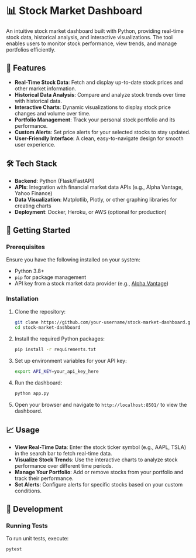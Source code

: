 # 📊 Stock Market Dashboard

An intuitive stock market dashboard built with Python, providing real-time stock data, historical analysis, and interactive visualizations. The tool enables users to monitor stock performance, view trends, and manage portfolios efficiently.

## 🎯 Features

- **Real-Time Stock Data**: Fetch and display up-to-date stock prices and other market information.
- **Historical Data Analysis**: Compare and analyze stock trends over time with historical data.
- **Interactive Charts**: Dynamic visualizations to display stock price changes and volume over time.
- **Portfolio Management**: Track your personal stock portfolio and its performance.
- **Custom Alerts**: Set price alerts for your selected stocks to stay updated.
- **User-Friendly Interface**: A clean, easy-to-navigate design for smooth user experience.

## 🛠️ Tech Stack



- **Backend**: Python (Flask/FastAPI)
- **APIs**: Integration with financial market data APIs (e.g., Alpha Vantage, Yahoo Finance)
- **Data Visualization**: Matplotlib, Plotly, or other graphing libraries for creating charts
- **Deployment**: Docker, Heroku, or AWS (optional for production)

## 🚀 Getting Started

### Prerequisites

Ensure you have the following installed on your system:
- Python 3.8+
- `pip` for package management
- API key from a stock market data provider (e.g., [Alpha Vantage](https://www.alphavantage.co/))

### Installation

1. Clone the repository:
    ```bash
    git clone https://github.com/your-username/stock-market-dashboard.git
    cd stock-market-dashboard
    ```

2. Install the required Python packages:
    ```bash
    pip install -r requirements.txt
    ```

3. Set up environment variables for your API key:
    ```bash
    export API_KEY=your_api_key_here
    ```

4. Run the dashboard:
    ```bash
    python app.py
    ```

5. Open your browser and navigate to `http://localhost:8501/` to view the dashboard.

## 📈 Usage

- **View Real-Time Data**: Enter the stock ticker symbol (e.g., AAPL, TSLA) in the search bar to fetch real-time data.
- **Visualize Stock Trends**: Use the interactive charts to analyze stock performance over different time periods.
- **Manage Your Portfolio**: Add or remove stocks from your portfolio and track their performance.
- **Set Alerts**: Configure alerts for specific stocks based on your custom conditions.



## 🔧 Development

### Running Tests

To run unit tests, execute:
```bash
pytest
